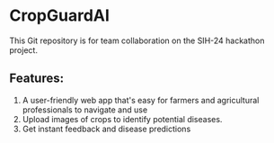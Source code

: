 # CropGuardAI
This Git repository is for team collaboration on the SIH-24 hackathon project.

## Features: 
1. A user-friendly web app that's easy for farmers and agricultural professionals to navigate and use
2. Upload images of crops to identify potential diseases.
3. Get instant feedback and disease predictions
